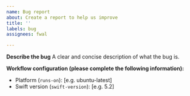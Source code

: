 ```yaml
---
name: Bug report
about: Create a report to help us improve
title: ''
labels: bug
assignees: fwal

---
```


**Describe the bug**
A clear and concise description of what the bug is.

**Workflow configuration (please complete the following information):**
 - Platform (`runs-on`): [e.g. ubuntu-latest]
 - Swift version (`swift-version`): [e.g. 5.2]
